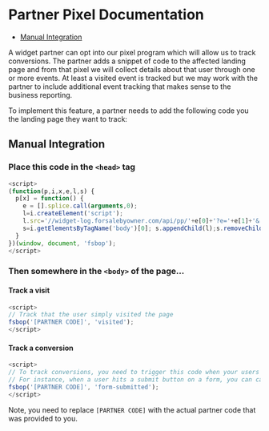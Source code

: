 # Partner Pixel Documentation
 
 * [Manual Integration](#ManuelIntegration) 
 
A widget partner can opt into our pixel program which will allow us to track conversions. The partner adds a snippet of code to the affected landing page and from that pixel we will collect details about that user through one or more events. At least a visited event is tracked but we may work with the partner to include additional event tracking that makes sense to the business reporting.

To implement this feature, a partner needs to add the following code you the landing page they want to track:

## Manual Integration

### Place this code in the `<head>` tag

```javascript
<script>
(function(p,i,x,e,l,s) {
  p[x] = function() {
    e = [].splice.call(arguments,0);
    l=i.createElement('script');
    l.src='//widget-log.forsalebyowner.com/api/pp/'+e[0]+'?e='+e[1]+'&'+e.slice(2).join('&')+'&'+p.location.search.substr(1);
    s=i.getElementsByTagName('body')[0]; s.appendChild(l);s.removeChild(l);
  }
})(window, document, 'fsbop');
</script>
```

### Then somewhere in the `<body>` of the page...

#### Track a visit

```javascript
<script>
// Track that the user simply visited the page
fsbop('[PARTNER CODE]', 'visited');
</script>
```

#### Track a conversion

```javascript
<script>
// To track conversions, you need to trigger this code when your users convert.
// For instance, when a user hits a submit button on a form, you can call this code.
fsbop('[PARTNER CODE]', 'form-submitted');
</script>
```

Note, you need to replace `[PARTNER CODE]` with the actual partner code that was provided to you.
